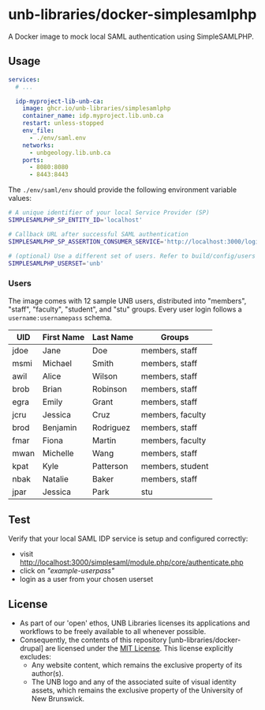 # unb-libraries/docker-simplesamlphp
A Docker image to mock local SAML authentication using SimpleSAMLPHP.

## Usage
```yml
services:
  # ...

  idp-myproject-lib-unb-ca:
    image: ghcr.io/unb-libraries/simplesamlphp
    container_name: idp.myproject.lib.unb.ca
    restart: unless-stopped
    env_file:
      - ./env/saml.env
    networks:
      - unbgeology.lib.unb.ca
    ports:
      - 8080:8080
      - 8443:8443
```

The ```./env/saml/env``` should provide the following environment variable values:

```sh
# A unique identifier of your local Service Provider (SP)
SIMPLESAMLPHP_SP_ENTITY_ID='localhost'

# Callback URL after successful SAML authentication
SIMPLESAMLPHP_SP_ASSERTION_CONSUMER_SERVICE='http://localhost:3000/login/saml'

# (optional) Use a different set of users. Refer to build/config/users for available options.
SIMPLESAMLPHP_USERSET='unb'
```

### Users
The image comes with 12 sample UNB users, distributed into "members", "staff", "faculty", "student", and "stu" groups. Every user login follows a ```username:usernamepass``` schema.

| UID   | First Name | Last Name | Groups                 |
|-------|------------|-----------|------------------------|
| jdoe  | Jane       | Doe       | members, staff         |
| msmi  | Michael    | Smith     | members, staff         |
| awil  | Alice      | Wilson    | members, staff         |
| brob  | Brian      | Robinson  | members, staff         |
| egra  | Emily      | Grant     | members, staff         |
| jcru  | Jessica    | Cruz      | members, faculty       |
| brod  | Benjamin   | Rodriguez | members, staff         |
| fmar  | Fiona      | Martin    | members, faculty       |
| mwan  | Michelle   | Wang      | members, staff         |
| kpat  | Kyle       | Patterson | members, student       |
| nbak  | Natalie    | Baker     | members, staff         |
| jpar  | Jessica    | Park      | stu                    |


## Test
Verify that your local SAML IDP service is setup and configured correctly:
- visit [http://localhost:3000/simplesaml/module.php/core/authenticate.php](http://localhost:3000/simplesaml/module.php/core/authenticate.php)
- click on _"example-userpass"_
- login as a user from your chosen userset

## License
- As part of our 'open' ethos, UNB Libraries licenses its applications and workflows to be freely available to all whenever possible.
- Consequently, the contents of this repository [unb-libraries/docker-drupal] are licensed under the [MIT License](http://opensource.org/licenses/mit-license.html). This license explicitly excludes:
  - Any website content, which remains the exclusive property of its author(s).
  - The UNB logo and any of the associated suite of visual identity assets, which remains the exclusive property of the University of New Brunswick.